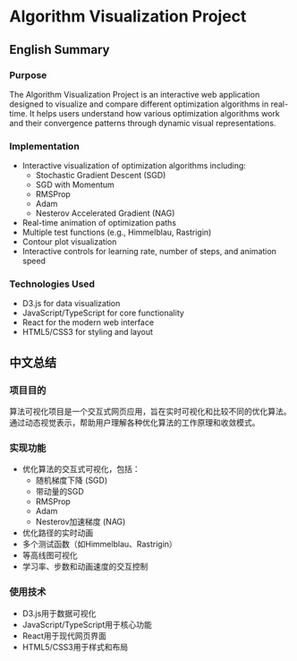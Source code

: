 # Algorithm Visualization Project

## English Summary

### Purpose
The Algorithm Visualization Project is an interactive web application designed to visualize and compare different optimization algorithms in real-time. It helps users understand how various optimization algorithms work and their convergence patterns through dynamic visual representations.

### Implementation
- Interactive visualization of optimization algorithms including:
  - Stochastic Gradient Descent (SGD)
  - SGD with Momentum
  - RMSProp
  - Adam
  - Nesterov Accelerated Gradient (NAG)
- Real-time animation of optimization paths
- Multiple test functions (e.g., Himmelblau, Rastrigin)
- Contour plot visualization
- Interactive controls for learning rate, number of steps, and animation speed

### Technologies Used
- D3.js for data visualization
- JavaScript/TypeScript for core functionality
- React for the modern web interface
- HTML5/CSS3 for styling and layout

## 中文总结

### 项目目的
算法可视化项目是一个交互式网页应用，旨在实时可视化和比较不同的优化算法。通过动态视觉表示，帮助用户理解各种优化算法的工作原理和收敛模式。

### 实现功能
- 优化算法的交互式可视化，包括：
  - 随机梯度下降 (SGD)
  - 带动量的SGD
  - RMSProp
  - Adam
  - Nesterov加速梯度 (NAG)
- 优化路径的实时动画
- 多个测试函数（如Himmelblau、Rastrigin）
- 等高线图可视化
- 学习率、步数和动画速度的交互控制

### 使用技术
- D3.js用于数据可视化
- JavaScript/TypeScript用于核心功能
- React用于现代网页界面
- HTML5/CSS3用于样式和布局 